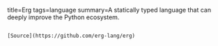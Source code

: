 title=Erg
tags=language
summary=A statically typed language that can deeply improve the Python ecosystem.
~~~~~~

[Source](https://github.com/erg-lang/erg)


